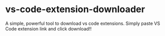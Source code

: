 # vs-code-extension-downloader
 A simple, powerful tool to download vs code extensions. Simply paste VS Code extension link and click download!!
